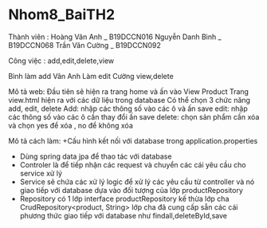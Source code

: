 # Nhom8_BaiTH2
Thành viên :
Hoàng Vân Anh _ B19DCCN016
Nguyễn Danh Bình _ B19DCCN068
Trần Văn Cường _ B19DCCN092

Công việc : add,edit,delete,view

Bình làm add
Vân Anh Làm edit
Cường view,delete

Mô tả web:
Đầu tiên sẽ hiện ra trang home và ấn vào View Product
Trang view.html hiện ra với các dữ liệu trong database
Có thể chọn 3 chức năng add, edit, delete
Add:  nhập các thông số vào các ô và ấn save
edit: nhập các thông số vào các ô cần thay đổi ấn save
delete: chọn sản phẩm cần xóa và chọn yes để xóa , no để không xóa


Mô tả cách làm:
+Cấu hình kết nối với database trong application.properties
+ Dùng spring data jpa để thao tác với database
+ Controler là để tiếp nhận các request và chuyển các cái yêu cầu cho service xử lý
+ Service sẽ chứa các xử lý logic để  xử lý các yêu cầu từ controller và nó giao tiếp với database dựa vào đối tượng của lớp productRepository
+ Repository có 1 lớp interface  productRepository kế thừa lớp cha CrudRepository<product, String> lớp cha đã cung cấp sẵn các cái phương thức giao tiếp với database như findall,deleteById,save


 

